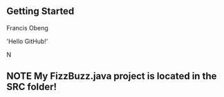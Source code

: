 ## Getting Started
Francis Obeng

'Hello GitHub!'

N
## NOTE My FizzBuzz.java project is located in the SRC folder!
